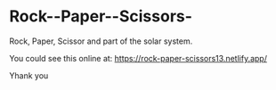 # Rock--Paper--Scissors-


Rock, Paper, Scissor and part of the solar system.

You could see this online at: https://rock-paper-scissors13.netlify.app/

Yhank you
